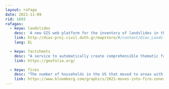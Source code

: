 ```yaml
---
layout: rafaga
date: 2021-11-09
rid: 1693
rafagas:
  - keyw: landslides
    desc: 'A new GIS web platform for the inventory of landslides in the region of Attica in Greece, whose importance is increasing after the recent mega-fires that occurred in the first days of August 2021'
    link: http://dias-proj.civil.duth.gr/mapstore/#/context/Dias_Landslides/40
    lang: EL

  - keyw: factsheets
    desc: "A service to automatically create comprehensible thematic factsheets for everyone containing interactive maps, graphs, written summaries and statistical summaries, all based on open geodata, from an area of interest anywhere in the world"
    link: https://geofolio.org/

  - keyw: fires
    desc: "The number of households in the US that moved to areas with a recent history of forest fires increased by 21% between March 2020 and February 2021"
    link: https://www.bloomberg.com/graphics/2021-moves-into-fire-zones/?cmpid=BBD100621_MAPLAB
---
```

